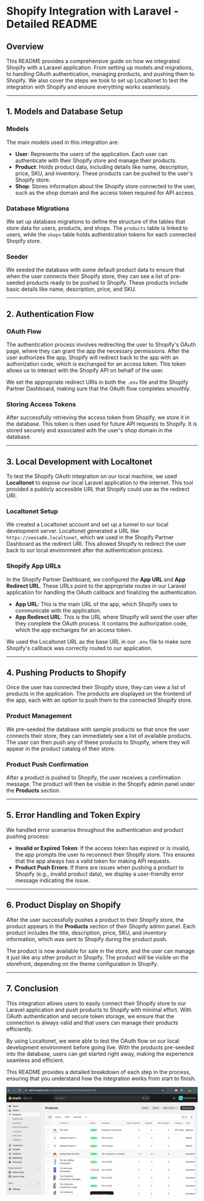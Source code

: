 # Shopify Integration with Laravel - Detailed README

## Overview

This README provides a comprehensive guide on how we integrated Shopify with a Laravel application. From setting up models and migrations, to handling OAuth authentication, managing products, and pushing them to Shopify. We also cover the steps we took to set up Localtonet to test the integration with Shopify and ensure everything works seamlessly.

---

## **1. Models and Database Setup**

### **Models**
The main models used in this integration are:

- **User**: Represents the users of the application. Each user can authenticate with their Shopify store and manage their products.
- **Product**: Holds product data, including details like name, description, price, SKU, and inventory. These products can be pushed to the user's Shopify store.
- **Shop**: Stores information about the Shopify store connected to the user, such as the shop domain and the access token required for API access.

### **Database Migrations**
We set up database migrations to define the structure of the tables that store data for users, products, and shops. The `products` table is linked to users, while the `shops` table holds authentication tokens for each connected Shopify store.

### **Seeder**
We seeded the database with some default product data to ensure that when the user connects their Shopify store, they can see a list of pre-seeded products ready to be pushed to Shopify. These products include basic details like name, description, price, and SKU.

---

## **2. Authentication Flow**

### **OAuth Flow**
The authentication process involves redirecting the user to Shopify's OAuth page, where they can grant the app the necessary permissions. After the user authorizes the app, Shopify will redirect back to the app with an authorization code, which is exchanged for an access token. This token allows us to interact with the Shopify API on behalf of the user.

We set the appropriate redirect URIs in both the `.env` file and the Shopify Partner Dashboard, making sure that the OAuth flow completes smoothly.

### **Storing Access Tokens**
After successfully retrieving the access token from Shopify, we store it in the database. This token is then used for future API requests to Shopify. It is stored securely and associated with the user's shop domain in the database.

---

## **3. Local Development with Localtonet**

To test the Shopify OAuth integration on our local machine, we used **Localtonet** to expose our local Laravel application to the internet. This tool provided a publicly accessible URL that Shopify could use as the redirect URI.

### **Localtonet Setup**
We created a Localtonet account and set up a tunnel to our local development server. Localtonet generated a URL like `https://xeosa8k.localtonet`, which we used in the Shopify Partner Dashboard as the redirect URI. This allowed Shopify to redirect the user back to our local environment after the authentication process.

### **Shopify App URLs**
In the Shopify Partner Dashboard, we configured the **App URL** and **App Redirect URL**. These URLs point to the appropriate routes in our Laravel application for handling the OAuth callback and finalizing the authentication.

- **App URL**: This is the main URL of the app, which Shopify uses to communicate with the application.
- **App Redirect URL**: This is the URL where Shopify will send the user after they complete the OAuth process. It contains the authorization code, which the app exchanges for an access token.

We used the Localtonet URL as the base URL in our `.env` file to make sure Shopify's callback was correctly routed to our application.

---

## **4. Pushing Products to Shopify**

Once the user has connected their Shopify store, they can view a list of products in the application. The products are displayed on the frontend of the app, each with an option to push them to the connected Shopify store.

### **Product Management**
We pre-seeded the database with sample products so that once the user connects their store, they can immediately see a list of available products. The user can then push any of these products to Shopify, where they will appear in the product catalog of their store.

### **Product Push Confirmation**
After a product is pushed to Shopify, the user receives a confirmation message. The product will then be visible in the Shopify admin panel under the **Products** section.

---

## **5. Error Handling and Token Expiry**

We handled error scenarios throughout the authentication and product pushing process:

- **Invalid or Expired Token**: If the access token has expired or is invalid, the app prompts the user to reconnect their Shopify store. This ensures that the app always has a valid token for making API requests.
- **Product Push Errors**: If there are issues when pushing a product to Shopify (e.g., invalid product data), we display a user-friendly error message indicating the issue.

---

## **6. Product Display on Shopify**

After the user successfully pushes a product to their Shopify store, the product appears in the **Products** section of their Shopify admin panel. Each product includes the title, description, price, SKU, and inventory information, which was sent to Shopify during the product push.

The product is now available for sale in the store, and the user can manage it just like any other product in Shopify. The product will be visible on the storefront, depending on the theme configuration in Shopify.

---

## **7. Conclusion**

This integration allows users to easily connect their Shopify store to our Laravel application and push products to Shopify with minimal effort. With OAuth authentication and secure token storage, we ensure that the connection is always valid and that users can manage their products efficiently.

By using Localtonet, we were able to test the OAuth flow on our local development environment before going live. With the products pre-seeded into the database, users can get started right away, making the experience seamless and efficient.

This README provides a detailed breakdown of each step in the process, ensuring that you understand how the integration works from start to finish.

![Alt text](https://github.com/abdsayur/shopify-laravel-integration/blob/master/Screen%20Shot%202024-12-20%20at%205.32.48%20PM.png)
